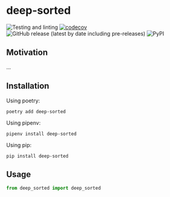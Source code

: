 # deep-sorted

![Testing and linting](https://github.com/danhje/deep-sorted/workflows/Test%20And%20Lint/badge.svg)
[![codecov](https://codecov.io/gh/danhje/deep-sorted/branch/master/graph/badge.svg)](https://codecov.io/gh/danhje/deep-sorted)
![GitHub release (latest by date including pre-releases)](https://img.shields.io/github/v/release/danhje/deep-sorted?include_prereleases)
![PyPI](https://img.shields.io/pypi/v/deep-sorted)

## Motivation

...

## Installation

Using poetry:

```shell
poetry add deep-sorted
```

Using pipenv:

```shell
pipenv install deep-sorted
```

Using pip:

```shell
pip install deep-sorted
```

## Usage

```python
from deep_sorted import deep_sorted
```
